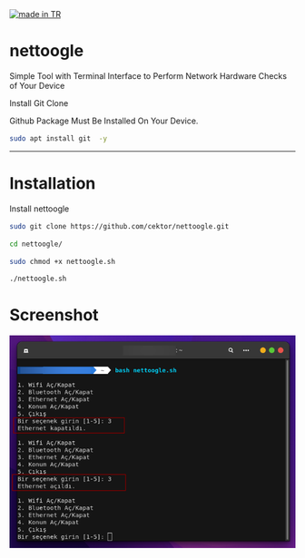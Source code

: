 <a href="#">
    <img src="https://raw.githubusercontent.com/pedromxavier/flag-badges/main/badges/TR.svg" alt="made in TR">
</a>

# nettoogle
Simple Tool with Terminal Interface to Perform Network Hardware Checks of Your Device


Install Git Clone 

Github Package Must Be Installed On Your Device.
```bash
sudo apt install git  -y
```

----------------------------------
# Installation
Install nettoogle
```bash
sudo git clone https://github.com/cektor/nettoogle.git
```
```bash
cd nettoogle/
```
```bash
sudo chmod +x nettoogle.sh
```
```bash
./nettoogle.sh
```


# Screenshot

![Demo](nettoogle-screenshot.png)


